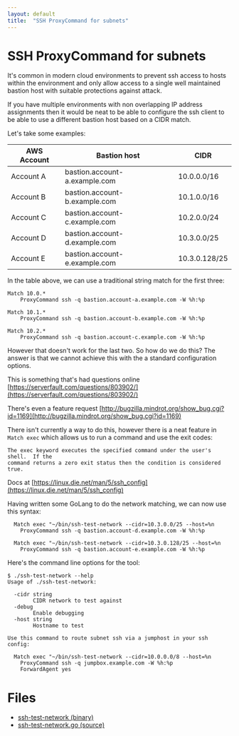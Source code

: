 ```yaml
---
layout: default
title:  "SSH ProxyCommand for subnets"
---
```


# SSH ProxyCommand for subnets

It's common in modern cloud environments to prevent ssh access to hosts
within the environment and only allow access to a single well maintained
bastion host with suitable protections against attack.

If you have multiple environments with non overlapping IP address
assignments then it would be neat to be able to configure the ssh client
to be able to use a different bastion host based on a CIDR match.

Let's take some examples:

| AWS Account | Bastion host                  | CIDR          |
| ----------- | ----------------------------- | ------------- |
| Account A   | bastion.account-a.example.com | 10.0.0.0/16   |
| Account B   | bastion.account-b.example.com | 10.1.0.0/16   |
| Account C   | bastion.account-c.example.com | 10.2.0.0/24   |
| Account D   | bastion.account-d.example.com | 10.3.0.0/25   |
| Account E   | bastion.account-e.example.com | 10.3.0.128/25 |

In the table above, we can use a traditional string match for the first
three:

```
Match 10.0.*
    ProxyCommand ssh -q bastion.account-a.example.com -W %h:%p

Match 10.1.*
    ProxyCommand ssh -q bastion.account-b.example.com -W %h:%p

Match 10.2.*
    ProxyCommand ssh -q bastion.account-c.example.com -W %h:%p
```

However that doesn't work for the last two. So how do we do this?
The answer is that we cannot achieve this with the a standard
configuration options.

This is something that's had questions online [https://serverfault.com/questions/803902/](https://serverfault.com/questions/803902/)

There's even a feature request [http://bugzilla.mindrot.org/show_bug.cgi?id=1169](http://bugzilla.mindrot.org/show_bug.cgi?id=1169)

There isn't currently a way to do this, however there is a neat feature in
`Match exec` which allows us to run a command and use the exit codes:

```
The exec keyword executes the specified command under the user's shell.  If the
command returns a zero exit status then the condition is considered true.
```

Docs at [https://linux.die.net/man/5/ssh_config](https://linux.die.net/man/5/ssh_config)

Having written some GoLang to do the network matching, we can now use this syntax:

```
  Match exec "~/bin/ssh-test-network --cidr=10.3.0.0/25 --host=%n
    ProxyCommand ssh -q bastion.account-d.example.com -W %h:%p

  Match exec "~/bin/ssh-test-network --cidr=10.3.0.128/25 --host=%n
    ProxyCommand ssh -q bastion.account-e.example.com -W %h:%p
```

Here's the command line options for the tool:

```
$ ./ssh-test-network --help
Usage of ./ssh-test-network:

  -cidr string
        CIDR network to test against
  -debug
        Enable debugging
  -host string
        Hostname to test

Use this command to route subnet ssh via a jumphost in your ssh config:

  Match exec "~/bin/ssh-test-network --cidr=10.0.0.0/8 --host=%n
    ProxyCommand ssh -q jumpbox.example.com -W %h:%p
    ForwardAgent yes
```

# Files

* [ssh-test-network (binary)](/assets/2020-03-28/ssh-test-network)
* [ssh-test-network.go (source)](/assets/2020-03-28/ssh-test-network.go)
